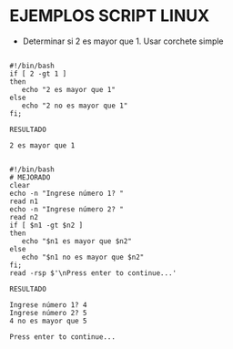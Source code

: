 # EJEMPLOS SCRIPT LINUX

- Determinar si 2 es mayor que 1.  Usar corchete simple

<pre><code>
#!/bin/bash
if [ 2 -gt 1 ]
then
   echo "2 es mayor que 1"
else
   echo "2 no es mayor que 1"
fi;

RESULTADO

2 es mayor que 1
</code></pre>

<pre><code>
#!/bin/bash
# MEJORADO
clear
echo -n "Ingrese número 1? "
read n1
echo -n "Ingrese número 2? "
read n2
if [ $n1 -gt $n2 ]
then
   echo "$n1 es mayor que $n2"
else
   echo "$n1 no es mayor que $n2"
fi;
read -rsp $'\nPress enter to continue...'

RESULTADO

Ingrese número 1? 4
Ingrese número 2? 5
4 no es mayor que 5

Press enter to continue...

</pre></code>